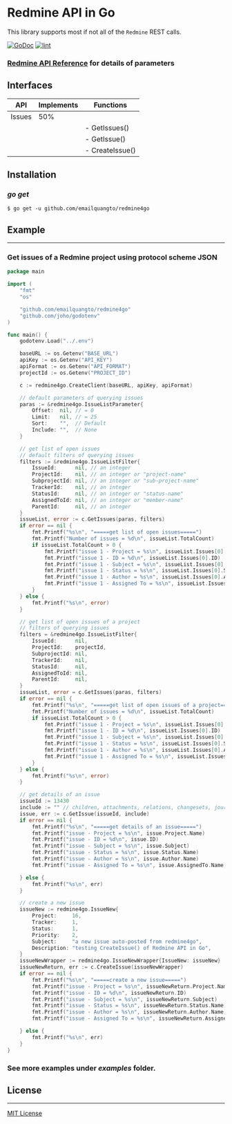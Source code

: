 # Redmine API in Go

This library supports most if not all of the `Redmine` REST calls.

[![GoDoc](https://godoc.org/github.com/emailquangto/redmine4go?status.svg)](https://godoc.org/github.com/emailquangto/redmine4go) 
[![lint](https://github.com/emailquangto/redmine4go/workflows/golangci-lint/badge.svg?branch=main)](https://github.com/emailquangto/redmine4go/actions?query=workflow%3A%22golangci-lint%22)

### [Redmine API Reference](https://www.redmine.org/projects/redmine/wiki/Rest_api) for details of parameters

## Interfaces

|API                |Implements|Functions      |
|-------------------|----------|---------------|
|Issues             |       50%|	       |
|		    |          |- GetIssues()  |
|             	    |          |- GetIssue()   |
|             	    |          |- CreateIssue()|


## Installation

### *go get*

    $ go get -u github.com/emailquangto/redmine4go


## Example
   -------

### Get issues of a Redmine project using protocol scheme **JSON**

```go
package main

import (
	"fmt"
	"os"

	"github.com/emailquangto/redmine4go"
	"github.com/joho/godotenv"
)

func main() {
	godotenv.Load("../.env")

	baseURL := os.Getenv("BASE_URL")
	apiKey := os.Getenv("API_KEY")
	apiFormat := os.Getenv("API_FORMAT")
	projectId := os.Getenv("PROJECT_ID")

	c := redmine4go.CreateClient(baseURL, apiKey, apiFormat)

	// default parameters of querying issues
	paras := &redmine4go.IssueListParameter{
		Offset:  nil, // = 0
		Limit:   nil, // = 25
		Sort:    "",  // Default
		Include: "",  // None
	}

	// get list of open issues
	// default filters of querying issues
	filters := &redmine4go.IssueListFilter{
		IssueId:      nil, // an integer
		ProjectId:    nil, // an integer or "project-name"
		SubprojectId: nil, // an integer or "sub-project-name"
		TrackerId:    nil, // an integer
		StatusId:     nil, // an integer or "status-name"
		AssignedToId: nil, // an integer or "member-name"
		ParentId:     nil, // an integer
	}
	issueList, error := c.GetIssues(paras, filters)
	if error == nil {
		fmt.Printf("%s\n", "=====get list of open issues=====")
		fmt.Printf("Number of issues = %d\n", issueList.TotalCount)
		if issueList.TotalCount > 0 {
			fmt.Printf("issue 1 - Project = %s\n", issueList.Issues[0].Project.Name)
			fmt.Printf("issue 1 - ID = %d\n", issueList.Issues[0].ID)
			fmt.Printf("issue 1 - Subject = %s\n", issueList.Issues[0].Subject)
			fmt.Printf("issue 1 - Status = %s\n", issueList.Issues[0].Status.Name)
			fmt.Printf("issue 1 - Author = %s\n", issueList.Issues[0].Author.Name)
			fmt.Printf("issue 1 - Assigned To = %s\n", issueList.Issues[0].AssignedTo.Name)
		}
	} else {
		fmt.Printf("%s\n", error)
	}

	// get list of open issues of a project
	// filters of querying issues
	filters = &redmine4go.IssueListFilter{
		IssueId:      nil,
		ProjectId:    projectId,
		SubprojectId: nil,
		TrackerId:    nil,
		StatusId:     nil,
		AssignedToId: nil,
		ParentId:     nil,
	}
	issueList, error = c.GetIssues(paras, filters)
	if error == nil {
		fmt.Printf("%s\n", "=====get list of open issues of a project=====")
		fmt.Printf("Number of issues = %d\n", issueList.TotalCount)
		if issueList.TotalCount > 0 {
			fmt.Printf("issue 1 - Project = %s\n", issueList.Issues[0].Project.Name)
			fmt.Printf("issue 1 - ID = %d\n", issueList.Issues[0].ID)
			fmt.Printf("issue 1 - Subject = %s\n", issueList.Issues[0].Subject)
			fmt.Printf("issue 1 - Status = %s\n", issueList.Issues[0].Status.Name)
			fmt.Printf("issue 1 - Author = %s\n", issueList.Issues[0].Author.Name)
			fmt.Printf("issue 1 - Assigned To = %s\n", issueList.Issues[0].AssignedTo.Name)
		}
	} else {
		fmt.Printf("%s\n", error)
	}

	// get details of an issue
	issueId := 13430
	include := "" // children, attachments, relations, changesets, journals, watchers, allowed_statuses
	issue, err := c.GetIssue(issueId, include)
	if error == nil {
		fmt.Printf("%s\n", "=====get details of an issue=====")
		fmt.Printf("issue - Project = %s\n", issue.Project.Name)
		fmt.Printf("issue - ID = %d\n", issue.ID)
		fmt.Printf("issue - Subject = %s\n", issue.Subject)
		fmt.Printf("issue - Status = %s\n", issue.Status.Name)
		fmt.Printf("issue - Author = %s\n", issue.Author.Name)
		fmt.Printf("issue - Assigned To = %s\n", issue.AssignedTo.Name)

	} else {
		fmt.Printf("%s\n", err)
	}

	// create a new issue
	issueNew := redmine4go.IssueNew{
		Project:     16,
		Tracker:     1,
		Status:      1,
		Priority:    2,
		Subject:     "a new issue auto-posted from redmine4go",
		Description: "testing CreateIssue() of Redmine API in Go",
	}
	issueNewWrapper := redmine4go.IssueNewWrapper{IssueNew: issueNew}
	issueNewReturn, err := c.CreateIssue(issueNewWrapper)
	if error == nil {
		fmt.Printf("%s\n", "=====create a new issue=====")
		fmt.Printf("issue - Project = %s\n", issueNewReturn.Project.Name)
		fmt.Printf("issue - ID = %d\n", issueNewReturn.ID)
		fmt.Printf("issue - Subject = %s\n", issueNewReturn.Subject)
		fmt.Printf("issue - Status = %s\n", issueNewReturn.Status.Name)
		fmt.Printf("issue - Author = %s\n", issueNewReturn.Author.Name)
		fmt.Printf("issue - Assigned To = %s\n", issueNewReturn.AssignedTo.Name)

	} else {
		fmt.Printf("%s\n", err)
	}
}
```

### See more examples under _examples_ folder.


## License
   -------

[MIT License](https://github.com/emailquangto/redmine4go/blob/master/LICENSE)
